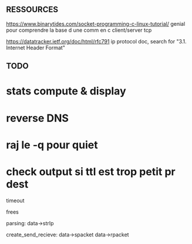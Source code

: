 ## RESSOURCES
https://www.binarytides.com/socket-programming-c-linux-tutorial/
genial pour comprendre la base d une comm en c client/server tcp

https://datatracker.ietf.org/doc/html/rfc791
ip protocol doc, search for "3.1.  Internet Header Format"

## TODO
# stats compute & display
# reverse DNS
# raj le -q pour quiet
# check output si ttl est trop petit pr dest
timeout



frees

parsing:
    data->strIp

create_send_recieve:
   data->spacket
   data->rpacket

<!-- main: -->
<!--     median_arr -->
<!---->
<!-- utils: -->
<!--    data->reverseDNS  -->
